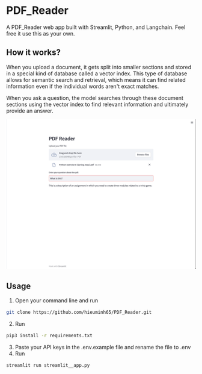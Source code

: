 # PDF_Reader
A PDF_Reader web app built with Streamlit, Python, and Langchain. Feel free it use this as your own.

## How it works?
When you upload a document, it gets split into smaller sections and stored in a special kind of database called a vector index. This type of database allows for semantic search and retrieval, which means it can find related information even if the individual words aren't exact matches. 

When you ask a question, the model searches through these document sections using the vector index to find relevant information and ultimately provide an answer.

![Web Demo](img.png)

## Usage 
1. Open your command line and run 
```bash
git clone https://github.com/hieuminh65/PDF_Reader.git
```
2. Run
```bash
pip3 install -r requirements.txt
```
3. Paste your API keys in the .env.example file and rename the file to .env
4. Run 
```bash 
streamlit run streamlit__app.py
```